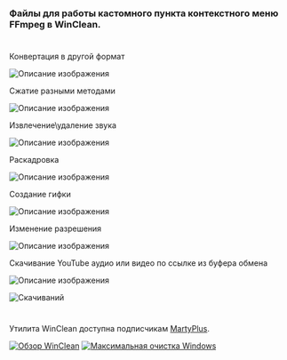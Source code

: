 ### Файлы для работы кастомного пункта контекстного меню FFmpeg в WinClean.
#
Конвертация в другой формат

![Описание изображения](https://i.ibb.co/9k5rfLqk/A0588334-07-C2-4-CA4-91-F2-D087-E2041237.png)

Сжатие разными методами

![Описание изображения](https://i.ibb.co/qYpgnkS6/5-EFA8-BF6-0-CFB-417-B-BA17-CEB1646-A232-A.png)

Извлечение\удаление звука

![Описание изображения](https://i.ibb.co/MkJjh8r3/6686-BF04-5161-4440-AB51-83425614-FEC7.png)

Раскадровка

![Описание изображения](https://i.ibb.co/B2KgBbLZ/5-CF9-C677-D552-488-C-A15-B-354-C11-BCCB0-C.png)

Создание гифки

![Описание изображения](https://i.ibb.co/jsftcCR/ACA3-D58-B-9418-43-F3-AF21-3357548-AE421.png)

Изменение разрешения

![Описание изображения](https://i.ibb.co/99NgzP3T/426-F372-E-BF15-42-F8-9-A2-C-A5-CC1729-F8-EF.png)

Скачивание YouTube аудио или видео по ссылке из буфера обмена

![Описание изображения](https://i.ibb.co/0jV6m9vH/39639779-B477-4-F68-A59-C-D75-DF67-B5-EE0.png)

![Скачиваний](https://img.shields.io/github/downloads/MartyFiles/FFmpeg/Release/total?style=for-the-badge&label=Скачиваний&color=blue&logo=download)

#

Утилита WinClean доступна подписчикам [MartyPlus](https://t.me/martyfiles/1146).

[![Обзор WinClean](https://img.shields.io/badge/Обзор%20WinClean-red?style=for-the-badge&logo=youtube)](https://www.youtube.com/watch?v=5NBqbUUB1Pk)
[![Максимальная очистка Windows](https://img.shields.io/badge/Максимальная%20очистка%20Windows-red?style=for-the-badge&logo=youtube)](https://www.youtube.com/watch?v=id06E58oafI)

